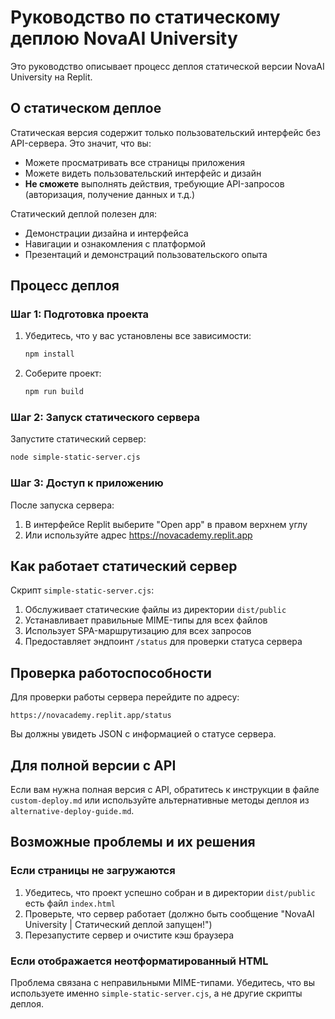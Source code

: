# Руководство по статическому деплою NovaAI University

Это руководство описывает процесс деплоя статической версии NovaAI University на Replit.

## О статическом деплое

Статическая версия содержит только пользовательский интерфейс без API-сервера. Это значит, что вы:
- Можете просматривать все страницы приложения
- Можете видеть пользовательский интерфейс и дизайн
- **Не сможете** выполнять действия, требующие API-запросов (авторизация, получение данных и т.д.)

Статический деплой полезен для:
- Демонстрации дизайна и интерфейса
- Навигации и ознакомления с платформой
- Презентаций и демонстраций пользовательского опыта

## Процесс деплоя

### Шаг 1: Подготовка проекта

1. Убедитесь, что у вас установлены все зависимости:
   ```bash
   npm install
   ```

2. Соберите проект:
   ```bash
   npm run build
   ```

### Шаг 2: Запуск статического сервера

Запустите статический сервер:

```bash
node simple-static-server.cjs
```

### Шаг 3: Доступ к приложению

После запуска сервера:
1. В интерфейсе Replit выберите "Open app" в правом верхнем углу
2. Или используйте адрес https://novacademy.replit.app

## Как работает статический сервер

Скрипт `simple-static-server.cjs`:

1. Обслуживает статические файлы из директории `dist/public`
2. Устанавливает правильные MIME-типы для всех файлов
3. Использует SPA-маршрутизацию для всех запросов
4. Предоставляет эндпоинт `/status` для проверки статуса сервера

## Проверка работоспособности

Для проверки работы сервера перейдите по адресу:
```
https://novacademy.replit.app/status
```

Вы должны увидеть JSON с информацией о статусе сервера.

## Для полной версии с API

Если вам нужна полная версия с API, обратитесь к инструкции в файле `custom-deploy.md` или используйте альтернативные методы деплоя из `alternative-deploy-guide.md`.

## Возможные проблемы и их решения

### Если страницы не загружаются

1. Убедитесь, что проект успешно собран и в директории `dist/public` есть файл `index.html`
2. Проверьте, что сервер работает (должно быть сообщение "NovaAI University | Статический деплой запущен!")
3. Перезапустите сервер и очистите кэш браузера

### Если отображается неотформатированный HTML

Проблема связана с неправильными MIME-типами. Убедитесь, что вы используете именно `simple-static-server.cjs`, а не другие скрипты деплоя.